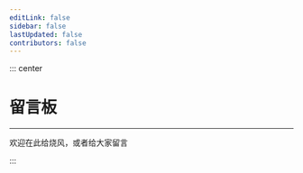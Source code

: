 ```yaml
---
editLink: false
sidebar: false
lastUpdated: false
contributors: false
---
```



::: center

# 留言板
---

欢迎在此给烧风，或者给大家留言

:::